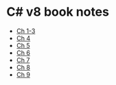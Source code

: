 C# v8 book notes
===

- [Ch 1-3](csharp_v8.md)
- [Ch 4](csharp_v8-4.md)
- [Ch 5](csharp_v8-5.md)
- [Ch 6](csharp_v8-6.md)
- [Ch 7](csharp_v8-7.md)
- [Ch 8](csharp_v8-8.md)
- [Ch 9](csharp_v8-9.md)

